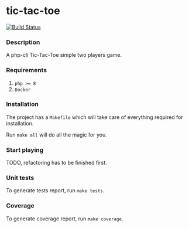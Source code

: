 # tic-tac-toe

[![Build Status](https://travis-ci.org/mnsami/tic-tac-toe.svg?branch=master)](https://travis-ci.org/mnsami/tic-tac-toe)

### Description

A php-cli Tic-Tac-Toe simple two players game.

### Requirements

1. `php >= 8`
2. `Docker`

### Installation

The project has a `Makefile` which will take care of everything required for installation.

Run `make all` will do all the magic for you.

### Start playing

TODO, refactoring has to be finished first.

### Unit tests

To generate tests report, run `make tests`.

### Coverage

To generate coverage report, run `make coverage`.
